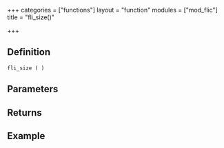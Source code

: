 +++
categories = ["functions"]
layout = "function"
modules = ["mod_flic"]
title = "fli_size()"

+++

## Definition

    fli_size ( )

## Parameters

## Returns

## Example
